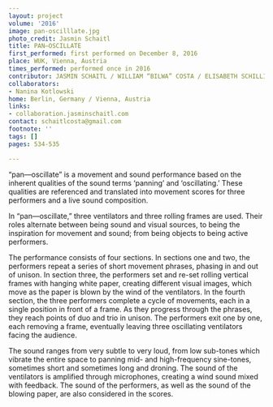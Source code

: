 ```yaml
---
layout: project
volume: '2016'
image: pan-oscilllate.jpg
photo_credit: Jasmin Schaitl
title: PAN–OSCILLATE
first_performed: first performed on December 8, 2016
place: WUK, Vienna, Austria
times_performed: performed once in 2016
contributor: JASMIN SCHAITL / WILLIAM “BILWA” COSTA / ELISABETH SCHILLING
collaborators:
- Nanina Kotlowski
home: Berlin, Germany / Vienna, Austria
links:
- collaboration.jasminschaitl.com
contact: schaitlcosta@gmail.com
footnote: ''
tags: []
pages: 534-535

---
```


“pan—oscillate” is a movement and sound performance based on the inherent qualities of the sound terms ‘panning’ and ‘oscillating.’ These qualities are referenced and translated into movement scores for three performers and a live sound composition.

In “pan—oscillate,” three ventilators and three rolling frames are used. Their roles alternate between being sound and visual sources, to being the inspiration for movement and sound; from being objects to being active performers.

The performance consists of four sections. In sections one and two, the performers repeat a series of short movement phrases, phasing in and out of unison. In section three, the performers set and re-set rolling vertical frames with hanging white paper, creating different visual images, which move as the paper is blown by the wind of the ventilators. In the fourth section, the three performers complete a cycle of movements, each in a single position in front of a frame. As they progress through the phrases, they reach points of duo and trio in unison. The performers exit one by one, each removing a frame, eventually leaving three oscillating ventilators facing the audience.

The sound ranges from very subtle to very loud, from low sub-tones which vibrate the entire space to panning mid- and high-frequency sine-tones, sometimes short and sometimes long and droning. The sound of the ventilators is amplified through microphones, creating a wind sound mixed with feedback. The sound of the performers, as well as the sound of the blowing paper, are also considered in the scores.
